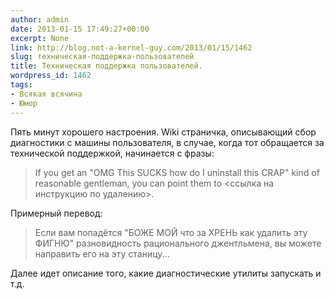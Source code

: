 ```yaml
---
author: admin
date: 2013-01-15 17:49:27+00:00
excerpt: None
link: http://blog.not-a-kernel-guy.com/2013/01/15/1462
slug: техническая-поддержка-пользователей
title: Техническая поддержка пользователей.
wordpress_id: 1462
tags:
- Всякая всячина
- Юмор
---
```


Пять минут хорошего настроения. Wiki страничка, описывающий сбор диагностики с машины пользователя, в случае, когда тот обращается за технической поддержкой, начинается с фразы:

> If you get an "OMG This SUCKS how do I uninstall this CRAP" kind of reasonable gentleman, you can point them to <ссылка на инструкцию по удалению>.

Примерный перевод:

> Если вам попадётся "БОЖЕ МОЙ что за ХРЕНЬ как удалить эту ФИГНЮ" разновидность рационального джентльмена, вы можете направить его на эту станицу...

Далее идет описание того, какие диагностические утилиты запускать и т.д. 
